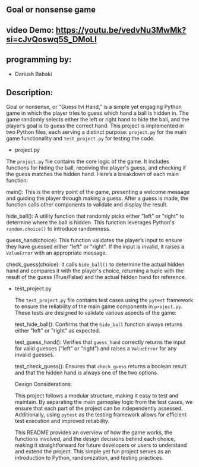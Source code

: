 ## Goal or nonsense game

## video Demo: <https://youtu.be/vedvNu3MwMk?si=cJvQoswq5S_DMoLI>

## programming by:

- Dariush Babaki 

## Description:

Goal or nonsense, or "Guess tvi Hand," is a simple yet engaging Python game in which the player tries to guess which hand a ball is hidden in. The game randomly selects either the left or right hand to hide the ball, and the player’s goal is to guess the correct hand. This project is implemented in two Python files, each serving a distinct purpose: `project.py` for the main game functionality and `test_project.py` for testing the code.


- project.py

The `project.py` file contains the core logic of the game. It includes functions for hiding the ball, receiving the player's guess, and checking if the guess matches the hidden hand. Here’s a breakdown of each main function:

main(): This is the entry point of the game, presenting a welcome message and guiding the player through making a guess. After a guess is made, the function calls other components to validate and display the result.

  hide_ball(): A utility function that randomly picks either "left" or "right" to determine where the ball is hidden. This function leverages Python's `random.choice()` to introduce randomness.

  guess_hand(choice): This function validates the player’s input to ensure they have guessed either "left" or "right". If the input is invalid, it raises a `ValueError` with an appropriate message.

  check_guess(choice): It calls `hide_ball()` to determine the actual hidden hand and compares it with the player's choice, returning a tuple with the result of the guess (True/False) and the actual hidden hand for reference.


- test_project.py

  The `test_project.py` file contains test cases using the `pytest` framework to ensure the reliability of the main game components in `project.py`. These tests are designed to validate various aspects of the game:

  test_hide_ball(): Confirms that the `hide_ball` function always returns either "left" or "right" as expected.

    test_guess_hand(): Verifies that `guess_hand` correctly returns the input for valid guesses ("left" or "right") and raises a `ValueError` for any invalid guesses.

    test_check_guess(): Ensures that `check_guess` returns a boolean result and that the hidden hand is always one of the two options.


    Design Considerations:

    This project follows a modular structure, making it easy to test and maintain. By separating the main gameplay logic from the test cases, we ensure that each part of the project can be independently assessed. Additionally, using `pytest` as the testing framework allows for efficient test execution and improved reliability.

    This README provides an overview of how the game works, the functions involved, and the design decisions behind each choice, making it straightforward for future developers or users to understand and extend the project. This simple yet fun project serves as an introduction to Python, randomization, and testing practices.
